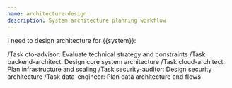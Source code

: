 ```yaml
---
name: architecture-design
description: System architecture planning workflow
---
```


I need to design architecture for {{system}}:

/Task cto-advisor: Evaluate technical strategy and constraints
/Task backend-architect: Design core system architecture
/Task cloud-architect: Plan infrastructure and scaling
/Task security-auditor: Design security architecture
/Task data-engineer: Plan data architecture and flows